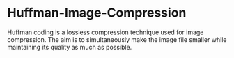 # Huffman-Image-Compression
Huffman coding is a lossless compression technique used for image compression. The aim is to simultaneously make the image file smaller while maintaining its quality as much as possible.
